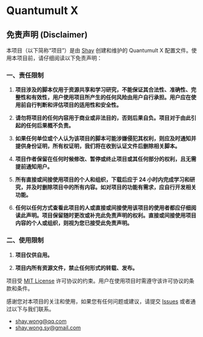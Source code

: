 # Quantumult X

## 免责声明 (Disclaimer)

本项目（以下简称“项目”）是由 [Shay](https://github.com/shay-wong) 创建和维护的 Quantumult X 配置文件。使用本项目前，请仔细阅读以下免责声明：

### 一、责任限制

1. **项目涉及的脚本仅用于资源共享和学习研究，不能保证其合法性、准确性、完整性和有效性，用户使用项目所产生的任何风险由用户自行承担。用户应在使用前自行判断和评估项目的适用性和安全性。**

2. **请勿将项目的任何内容用于商业或非法目的，否则后果自负。项目对于由此引起的任何后果概不负责。**

3. **如果任何单位或个人认为该项目的脚本可能涉嫌侵犯其权利，则应及时通知并提供身份证明，所有权证明，我们将在收到认证文件后删除相关脚本。**

4. **项目作者保留在任何时候修改、暂停或终止项目或其任何部分的权利，且无需提前通知用户。**

5. **所有直接或间接使用项目的个人和组织，下载后应于 24 小时内完成学习和研究，并及时删除项目中的所有内容。如对项目的功能有需求，应自行开发相关功能。**

6. **任何以任何方式查看此项目的人或直接或间接使用该项目的使用者都应仔细阅读此声明。项目保留随时更改或补充此免责声明的权利。直接或间接使用项目内容的个人或组织，则视为您已接受此免责声明。**

### 二、使用限制

1. **项目仅供自用。**

2. **项目内所有资源文件，禁止任何形式的转载、发布。**

项目受 [MIT License](../LICENSE) 许可协议的约束。用户在使用项目时需遵守该许可协议的条款和条件。

感谢您对本项目的关注和使用，如果您有任何问题或建议，请提交 [Issues](https://github.com/shay-wong/shay/issues) 或者通过以下与我们联系。

- <shay.wong@qq.com>
- <shay.wong.sy@gmail.com>
